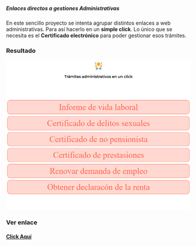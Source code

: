 ##### Enlaces directos a gestiones Administrativas

En este sencillo proyecto se intenta agrupar distintos enlaces a web administrativas. Para así hacerlo en un **simple click**. Lo único que se necesita es el **Certificado electrónico** para poder gestionar esos trámites.

### Resultado
![](img/resultado.png)

### Ver enlace

 #### [Click Aquí](https://esmeldy.github.io/WebAdministrativa/)